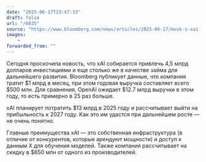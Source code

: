 ```yaml
---
date: "2025-06-17T23:47:33"
draft: false
url: "/6035"
source: "https://www.bloomberg.com/news/articles/2025-06-17/musk-s-xai-burning-through-1-billion-a-month-as-costs-pile-up"
images:
    -
forwarded_from: ""
---
```


Сегодня проскочила новость, что xAI собирается привлечь 4,5 млрд долларов инвестициями и еще столько же в качестве займа для дальнейшего развития. Bloomberg публикует данные, что компания тратит $1 млрд в месяц, при этом годовая выручка составляет всего $500 млн. Для сравнения, OpenAI ожидает $12.7 млрд выручки в этом году, то есть примерно в 25 раз больше.

xAI планирует потратить $13 млрд в 2025 году и рассчитывает выйти на прибыльность к 2027 году. Как это им удастся при дальнейшем росте — не очень понятно.

Главные преимущества xAI — это собственная инфраструктура (в отличие от конкурентов, которые арендуют мощности) и доступ к данным X для обучения моделей. Также компания рассчитывает на скидку в $650 млн от одного из производителей.
